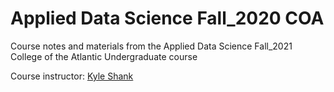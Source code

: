 # Applied Data Science Fall_2020 COA
 Course notes and materials from the Applied Data Science Fall_2021 College of the Atlantic Undergraduate course
 
 Course instructor: [Kyle Shank](https://github.com/kylescotshank)
